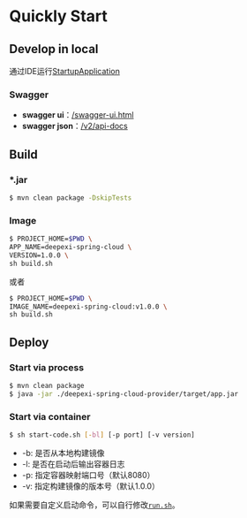 # Quickly Start

## Develop in local

通过IDE运行[StartupApplication](/deepexi-spring-cloud-provider/src/main/java/com/deepexi/StartupApplication.java)

### Swagger

- **swagger ui**：[/swagger-ui.html](http://127.0.0.1:8080/swagger-ui.html)
- **swagger json**：[/v2/api-docs](http://127.0.0.1:8080/v2/api-docs)

## Build

### *.jar

```bash
$ mvn clean package -DskipTests
```

### Image

```bash
$ PROJECT_HOME=$PWD \
APP_NAME=deepexi-spring-cloud \
VERSION=1.0.0 \
sh build.sh
```

或者

```bash
$ PROJECT_HOME=$PWD \
IMAGE_NAME=deepexi-spring-cloud:v1.0.0 \
sh build.sh
```

## Deploy

### Start via process

```bash
$ mvn clean package
$ java -jar ./deepexi-spring-cloud-provider/target/app.jar
```

### Start via container

```bash
$ sh start-code.sh [-bl] [-p port] [-v version]
```

- -b: 是否从本地构建镜像
- -l: 是否在启动后输出容器日志
- -p: 指定容器映射端口号（默认8080）
- -v: 指定构建镜像的版本号（默认1.0.0）

如果需要自定义启动命令，可以自行修改[`run.sh`](/run.sh)。
